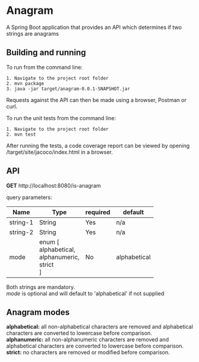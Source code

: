 # Anagram

A Spring Boot application that provides an API which determines if two strings are anagrams

## Building and running
To run from the command line:

    1. Navigate to the project root folder
    2. mvn package
    3. java -jar target/anagram-0.0.1-SNAPSHOT.jar

Requests against the API can then be made using a browser, Postman or curl.

To run the unit tests from the command line:

    1. Navigate to the project root folder
    2. mvn test

After running the tests, a code coverage report can be viewed 
by opening /target/site/jacoco/index.html in a browser.

## API
**GET** http://localhost:8080/is-anagram

query parameters:

| Name               | Type                     | required |  default     |
| ------------------ | ------------------------ | -------- | ------------ |
| string-1           | String                   | Yes      | n/a          |
| string-2           | String                   | Yes      | n/a          |
| mode               | enum [<br>    alphabetical,<br>    alphanumeric,<br>    strict<br>] | No       | alphabetical |

Both strings are mandatory.  
*mode* is optional and will default to 'alphabetical' if not supplied  

## Anagram modes

__alphabetical:__ all non-alphabetical characters are removed and alphabetical characters are converted to lowercase before comparison.     
__alphanumeric:__ all non-alphanumeric characters are removed and alphabetical characters are converted to lowercase before comparison.  
__strict:__ no characters are removed or modified before comparison.  





